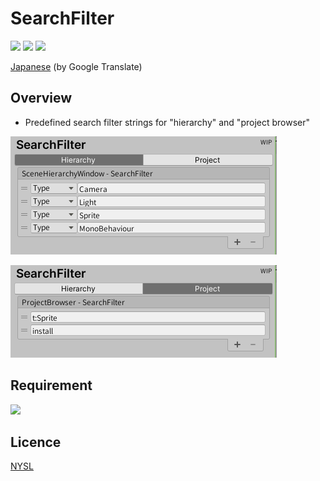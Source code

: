 # SearchFilter

![](https://img.shields.io/badge/dynamic/json.svg?uri=https://raw.githubusercontent.com/hananoki/SearchFilter/master/package.json&label=&query=$.version&prefix=v)
![](https://img.shields.io/badge/unity-2018.3%20or%20later-3BAF75.svg)
![](https://img.shields.io/badge/license-NYSL-informational.svg)

[Japanese](https://translate.google.com/translate?sl=en&tl=ja&u=https://github.com/hananoki/SearchFilter) (by Google Translate)

## Overview
- Predefined search filter strings for "hierarchy" and "project browser" 

![Preview](Documentation~/Screenshot_1.png)

![Preview](Documentation~/Screenshot_2.png)

## Requirement
![](https://img.shields.io/badge/SharedModule-v1.2.0%20or%20later-blue.svg)

## Licence
[NYSL](LICENCE.md)